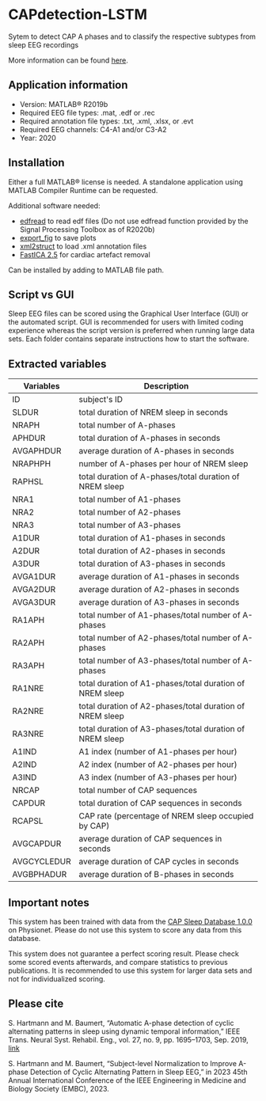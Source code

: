 # CAPdetection-LSTM

Sytem to detect CAP A phases and to classify the respective subtypes from sleep EEG recordings

More information can be found [here](https://10.1109/TNSRE.2019.2934828).

## Application information
*	Version: MATLAB® R2019b
*	Required EEG file types: .mat, .edf or .rec
*	Required annotation file types: .txt, .xml, .xlsx, or .evt
*	Required EEG channels: C4-A1 and/or C3-A2
*	Year: 2020

## Installation
Either a full MATLAB® license is needed. A standalone application using MATLAB Compiler Runtime can be requested.

Additional software needed:
* [edfread](https://au.mathworks.com/matlabcentral/fileexchange/31900-edfread) to read edf files (Do not use edfread function provided by the Signal Processing Toolbox as of R2020b)
* [export_fig](https://github.com/altmany/export_fig) to save plots
* [xml2struct](https://au.mathworks.com/matlabcentral/fileexchange/28518-xml2struct) to load .xml annotation files
* [FastICA 2.5](https://research.ics.aalto.fi/ica/fastica/code/dlcode.shtml) for cardiac artefact removal


Can be installed by adding to MATLAB file path.

## Script vs GUI
Sleep EEG files can be scored using the Graphical User Interface (GUI) or the automated script. GUI is recommended for users with limited coding experience whereas the script version is preferred when running large data sets. Each folder contains separate instructions how to start the software.

## Extracted variables

| Variables  | Description |
| ------------- | ------------- |
| ID  | subject's ID  |
| SLDUR  | total duration of NREM sleep in seconds  |
| NRAPH  | total number of A-phases  |
| APHDUR  | total duration of A-phases in seconds  |
| AVGAPHDUR  | average duration of A-phases in seconds  |
| NRAPHPH  | number of A-phases per hour of NREM sleep  |
| RAPHSL  | total duration of A-phases/total duration of NREM sleep  |
| NRA1  | total number of A1-phases  |
| NRA2  | total number of A2-phases  |
| NRA3  | total number of A3-phases  |
| A1DUR  | total duration of A1-phases in seconds  |
| A2DUR  | total duration of A2-phases in seconds  |
| A3DUR  | total duration of A3-phases in seconds  |
| AVGA1DUR  | average duration of A1-phases in seconds  |
| AVGA2DUR  | average duration of A2-phases in seconds  |
| AVGA3DUR  | average duration of A3-phases in seconds  |
| RA1APH  | total number of A1-phases/total number of A-phases  |
| RA2APH  | total number of A2-phases/total number of A-phases  |
| RA3APH  | total number of A3-phases/total number of A-phases  |
| RA1NRE  | total duration of A1-phases/total duration of NREM sleep  |
| RA2NRE  | total duration of A2-phases/total duration of NREM sleep  |
| RA3NRE  | total duration of A3-phases/total duration of NREM sleep  |
| A1IND  | A1 index (number of A1-phases per hour)  |
| A2IND  | A2 index (number of A2-phases per hour)  |
| A3IND  | A3 index (number of A3-phases per hour)  |
| NRCAP  | total number of CAP sequences  |
| CAPDUR  | total duration of CAP sequences in seconds  |
| RCAPSL  | CAP rate (percentage of NREM sleep occupied by CAP)  |
| AVGCAPDUR  | average duration of CAP sequences in seconds  |
| AVGCYCLEDUR  | average duration of CAP cycles in seconds  |
| AVGBPHADUR  | average duration of B-phases in seconds  |

## Important notes
This system has been trained with data from the [CAP Sleep Database 1.0.0](https://physionet.org/content/capslpdb/1.0.0/) on Physionet. Please do not use this system to score any data from this database.

This system does not guarantee a perfect scoring result. Please check some scored events afterwards, and compare statistics to previous publications. It is recommended to use this system for larger data sets and not for individualized scoring.

## Please cite

S. Hartmann and M. Baumert, “Automatic A-phase detection of cyclic alternating patterns in sleep using dynamic temporal information,” IEEE Trans. Neural Syst. Rehabil. Eng., vol. 27, no. 9, pp. 1695–1703, Sep. 2019, [link](https://10.1109/TNSRE.2019.2934828)

S. Hartmann and M. Baumert, “Subject-level Normalization to Improve A-phase Detection of Cyclic Alternating Pattern in Sleep EEG,” in 2023 45th Annual International Conference of the IEEE Engineering in Medicine and Biology Society (EMBC), 2023.

